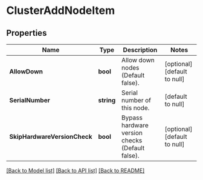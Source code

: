 # ClusterAddNodeItem

## Properties
Name | Type | Description | Notes
------------ | ------------- | ------------- | -------------
**AllowDown** | **bool** | Allow down nodes (Default false). | [optional] [default to null]
**SerialNumber** | **string** | Serial number of this node. | [default to null]
**SkipHardwareVersionCheck** | **bool** | Bypass hardware version checks (Default false). | [optional] [default to null]

[[Back to Model list]](../README.md#documentation-for-models) [[Back to API list]](../README.md#documentation-for-api-endpoints) [[Back to README]](../README.md)



